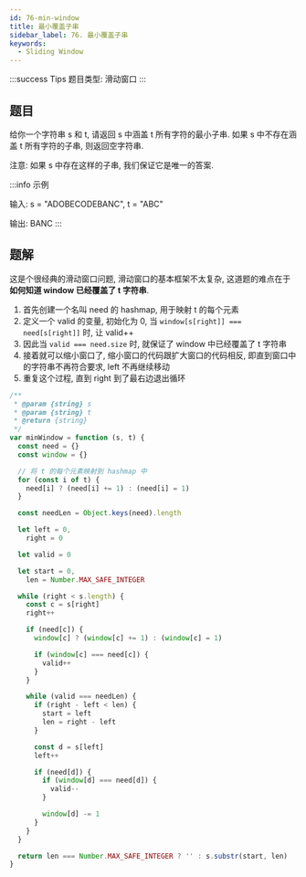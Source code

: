 ```yaml
---
id: 76-min-window
title: 最小覆盖子串
sidebar_label: 76. 最小覆盖子串
keywords:
  - Sliding Window
---
```


:::success Tips
题目类型: 滑动窗口
:::

## 题目

给你一个字符串 s 和 t, 请返回 s 中涵盖 t 所有字符的最小子串. 如果 s 中不存在涵盖 t 所有字符的子串, 则返回空字符串.

注意: 如果 s 中存在这样的子串, 我们保证它是唯一的答案.

:::info 示例

输入: s = "ADOBECODEBANC", t = "ABC"

输出: BANC
:::

## 题解

这是个很经典的滑动窗口问题, 滑动窗口的基本框架不太复杂, 这道题的难点在于**如何知道 window 已经覆盖了 t 字符串**.

1. 首先创建一个名叫 need 的 hashmap, 用于映射 t 的每个元素
2. 定义一个 valid 的变量, 初始化为 0, 当 `window[s[right]] === need[s[right]]` 时, 让 valid++
3. 因此当 `valid === need.size` 时, 就保证了 window 中已经覆盖了 t 字符串
4. 接着就可以缩小窗口了, 缩小窗口的代码跟扩大窗口的代码相反, 即直到窗口中的字符串不再符合要求, left 不再继续移动
5. 重复这个过程, 直到 right 到了最右边退出循环

```ts
/**
 * @param {string} s
 * @param {string} t
 * @return {string}
 */
var minWindow = function (s, t) {
  const need = {}
  const window = {}

  // 将 t 的每个元素映射到 hashmap 中
  for (const i of t) {
    need[i] ? (need[i] += 1) : (need[i] = 1)
  }

  const needLen = Object.keys(need).length

  let left = 0,
    right = 0

  let valid = 0

  let start = 0,
    len = Number.MAX_SAFE_INTEGER

  while (right < s.length) {
    const c = s[right]
    right++

    if (need[c]) {
      window[c] ? (window[c] += 1) : (window[c] = 1)

      if (window[c] === need[c]) {
        valid++
      }
    }

    while (valid === needLen) {
      if (right - left < len) {
        start = left
        len = right - left
      }

      const d = s[left]
      left++

      if (need[d]) {
        if (window[d] === need[d]) {
          valid--
        }

        window[d] -= 1
      }
    }
  }

  return len === Number.MAX_SAFE_INTEGER ? '' : s.substr(start, len)
}
```
